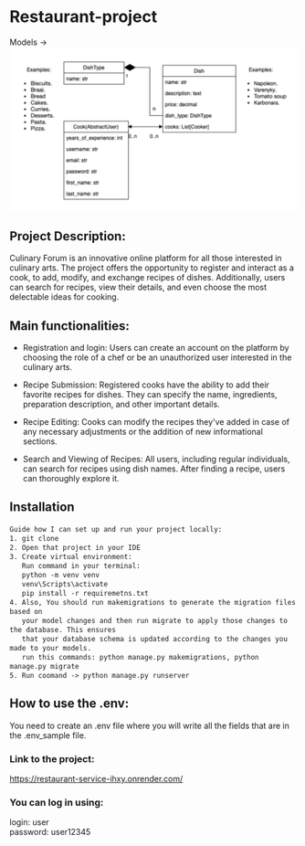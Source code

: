 # Restaurant-project 

Models -> 
![img.png](static/img/img.png)

## Project Description:

Culinary Forum is an innovative online platform for all those interested in culinary arts.
The project offers the opportunity to register and interact as a cook, to add, modify, and exchange recipes of dishes.
Additionally, users can search for recipes, view their details, and even choose the most delectable ideas for cooking.


## Main functionalities:

* Registration and login: Users can create an account on the platform by choosing the role of a chef or be an unauthorized user interested in the culinary arts.

* Recipe Submission: Registered cooks have the ability to add their favorite recipes for dishes. They can specify the name, ingredients, preparation description, and other important details.

* Recipe Editing: Cooks can modify the recipes they've added in case of any necessary adjustments or the addition of new informational sections.

* Search and Viewing of Recipes: All users, including regular individuals, can search for recipes using dish names. After finding a recipe, users can thoroughly explore it.

## Installation

```shell
Guide how I can set up and run your project locally:
1. git clone
2. Open that project in your IDE
3. Create virtual environment: 
   Run command in your terminal:
   python -m venv venv
   venv\Scripts\activate
   pip install -r requiremetns.txt
4. Also, You should run makemigrations to generate the migration files based on 
   your model changes and then run migrate to apply those changes to the database. This ensures 
   that your database schema is updated according to the changes you made to your models.
   run this commands: python manage.py makemigrations, python manage.py migrate
5. Run coomand -> python manage.py runserver
```

## How to use the .env:
You need to create an .env file where you will write all the fields that are in the .env_sample file. 

### Link to the project:
https://restaurant-service-ihxy.onrender.com/

### You can log in using:
login: user <br>
password: user12345
